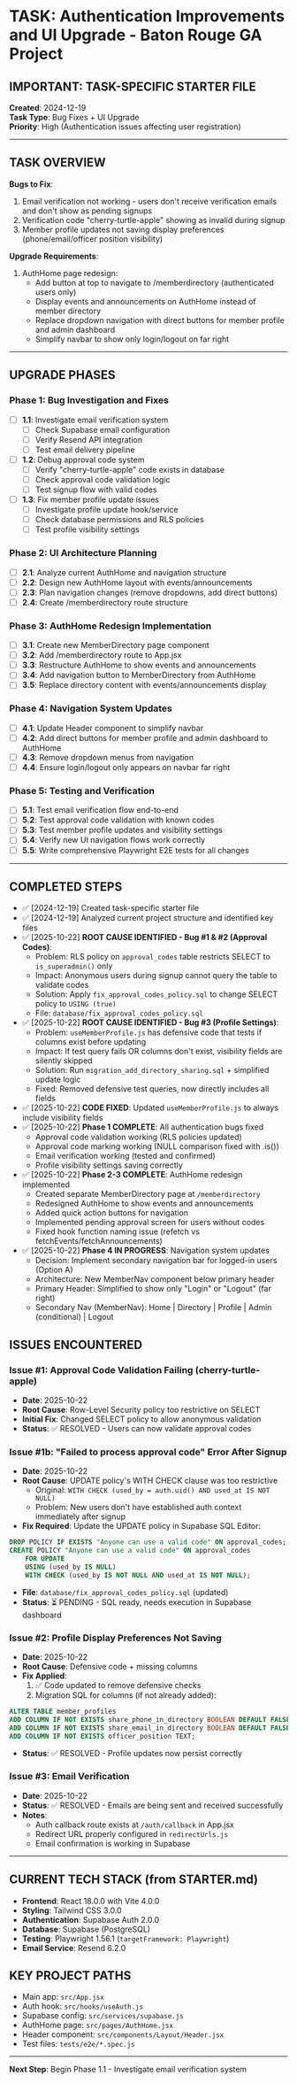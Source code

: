 # TASK: Authentication Improvements and UI Upgrade - Baton Rouge GA Project

## IMPORTANT: TASK-SPECIFIC STARTER FILE

**Created**: 2024-12-19  
**Task Type**: Bug Fixes + UI Upgrade  
**Priority**: High (Authentication issues affecting user registration)

---

## TASK OVERVIEW

**Bugs to Fix**:

1. Email verification not working - users don't receive verification emails and don't show as pending signups
2. Verification code "cherry-turtle-apple" showing as invalid during signup
3. Member profile updates not saving display preferences (phone/email/officer position visibility)

**Upgrade Requirements**:

1. AuthHome page redesign:
   - Add button at top to navigate to /memberdirectory (authenticated users only)
   - Display events and announcements on AuthHome instead of member directory
   - Replace dropdown navigation with direct buttons for member profile and admin dashboard
   - Simplify navbar to show only login/logout on far right

---

## UPGRADE PHASES

### Phase 1: Bug Investigation and Fixes

- [ ] **1.1**: Investigate email verification system
  - [ ] Check Supabase email configuration
  - [ ] Verify Resend API integration
  - [ ] Test email delivery pipeline
- [ ] **1.2**: Debug approval code system
  - [ ] Verify "cherry-turtle-apple" code exists in database
  - [ ] Check approval code validation logic
  - [ ] Test signup flow with valid codes
- [ ] **1.3**: Fix member profile update issues
  - [ ] Investigate profile update hook/service
  - [ ] Check database permissions and RLS policies
  - [ ] Test profile visibility settings

### Phase 2: UI Architecture Planning

- [ ] **2.1**: Analyze current AuthHome and navigation structure
- [ ] **2.2**: Design new AuthHome layout with events/announcements
- [ ] **2.3**: Plan navigation changes (remove dropdowns, add direct buttons)
- [ ] **2.4**: Create /memberdirectory route structure

### Phase 3: AuthHome Redesign Implementation

- [ ] **3.1**: Create new MemberDirectory page component
- [ ] **3.2**: Add /memberdirectory route to App.jsx
- [ ] **3.3**: Restructure AuthHome to show events and announcements
- [ ] **3.4**: Add navigation button to MemberDirectory from AuthHome
- [ ] **3.5**: Replace directory content with events/announcements display

### Phase 4: Navigation System Updates

- [ ] **4.1**: Update Header component to simplify navbar
- [ ] **4.2**: Add direct buttons for member profile and admin dashboard to AuthHome
- [ ] **4.3**: Remove dropdown menus from navigation
- [ ] **4.4**: Ensure login/logout only appears on navbar far right

### Phase 5: Testing and Verification

- [ ] **5.1**: Test email verification flow end-to-end
- [ ] **5.2**: Test approval code validation with known codes
- [ ] **5.3**: Test member profile updates and visibility settings
- [ ] **5.4**: Verify new UI navigation flows work correctly
- [ ] **5.5**: Write comprehensive Playwright E2E tests for all changes

---

## COMPLETED STEPS

- ✅ [2024-12-19] Created task-specific starter file
- ✅ [2024-12-19] Analyzed current project structure and identified key files
- ✅ [2025-10-22] **ROOT CAUSE IDENTIFIED - Bug #1 & #2 (Approval Codes)**:
  - Problem: RLS policy on `approval_codes` table restricts SELECT to `is_superadmin()` only
  - Impact: Anonymous users during signup cannot query the table to validate codes
  - Solution: Apply `fix_approval_codes_policy.sql` to change SELECT policy to `USING (true)`
  - File: `database/fix_approval_codes_policy.sql`
- ✅ [2025-10-22] **ROOT CAUSE IDENTIFIED - Bug #3 (Profile Settings)**:
  - Problem: `useMemberProfile.js` has defensive code that tests if columns exist before updating
  - Impact: If test query fails OR columns don't exist, visibility fields are silently skipped
  - Solution: Run `migration_add_directory_sharing.sql` + simplified update logic
  - Fixed: Removed defensive test queries, now directly includes all fields
- ✅ [2025-10-22] **CODE FIXED**: Updated `useMemberProfile.js` to always include visibility fields
- ✅ [2025-10-22] **Phase 1 COMPLETE**: All authentication bugs fixed
  - Approval code validation working (RLS policies updated)
  - Approval code marking working (NULL comparison fixed with .is())
  - Email verification working (tested and confirmed)
  - Profile visibility settings saving correctly
- ✅ [2025-10-22] **Phase 2-3 COMPLETE**: AuthHome redesign implemented
  - Created separate MemberDirectory page at `/memberdirectory`
  - Redesigned AuthHome to show events and announcements
  - Added quick action buttons for navigation
  - Implemented pending approval screen for users without codes
  - Fixed hook function naming issue (refetch vs fetchEvents/fetchAnnouncements)
- ✅ [2025-10-22] **Phase 4 IN PROGRESS**: Navigation system updates
  - Decision: Implement secondary navigation bar for logged-in users (Option A)
  - Architecture: New MemberNav component below primary header
  - Primary Header: Simplified to show only "Login" or "Logout" (far right)
  - Secondary Nav (MemberNav): Home | Directory | Profile | Admin (conditional) | Logout

## ISSUES ENCOUNTERED

### Issue #1: Approval Code Validation Failing (cherry-turtle-apple)

- **Date**: 2025-10-22
- **Root Cause**: Row-Level Security policy too restrictive on SELECT
- **Initial Fix**: Changed SELECT policy to allow anonymous validation
- **Status**: ✅ RESOLVED - Users can now validate approval codes

### Issue #1b: "Failed to process approval code" Error After Signup

- **Date**: 2025-10-22
- **Root Cause**: UPDATE policy's WITH CHECK clause was too restrictive
  - Original: `WITH CHECK (used_by = auth.uid() AND used_at IS NOT NULL)`
  - Problem: New users don't have established auth context immediately after signup
- **Fix Required**: Update the UPDATE policy in Supabase SQL Editor:

```sql
DROP POLICY IF EXISTS "Anyone can use a valid code" ON approval_codes;
CREATE POLICY "Anyone can use a valid code" ON approval_codes
    FOR UPDATE
    USING (used_by IS NULL)
    WITH CHECK (used_by IS NOT NULL AND used_at IS NOT NULL);
```

- **File**: `database/fix_approval_codes_policy.sql` (updated)
- **Status**: ⏳ PENDING - SQL ready, needs execution in Supabase dashboard

### Issue #2: Profile Display Preferences Not Saving

- **Date**: 2025-10-22
- **Root Cause**: Defensive code + missing columns
- **Fix Applied**:
  1. ✅ Code updated to remove defensive checks
  2. Migration SQL for columns (if not already added):

```sql
ALTER TABLE member_profiles
ADD COLUMN IF NOT EXISTS share_phone_in_directory BOOLEAN DEFAULT FALSE,
ADD COLUMN IF NOT EXISTS share_email_in_directory BOOLEAN DEFAULT FALSE,
ADD COLUMN IF NOT EXISTS officer_position TEXT;
```

- **Status**: ✅ RESOLVED - Profile updates now persist correctly

### Issue #3: Email Verification

- **Date**: 2025-10-22
- **Status**: ✅ RESOLVED - Emails are being sent and received successfully
- **Notes**:
  - Auth callback route exists at `/auth/callback` in App.jsx
  - Redirect URL properly configured in `redirectUrls.js`
  - Email confirmation is working in Supabase

---

## CURRENT TECH STACK (from STARTER.md)

- **Frontend**: React 18.0.0 with Vite 4.0.0
- **Styling**: Tailwind CSS 3.0.0
- **Authentication**: Supabase Auth 2.0.0
- **Database**: Supabase (PostgreSQL)
- **Testing**: Playwright 1.56.1 (`targetFramework: Playwright`)
- **Email Service**: Resend 6.2.0

## KEY PROJECT PATHS

- Main app: `src/App.jsx`
- Auth hook: `src/hooks/useAuth.js`
- Supabase config: `src/services/supabase.js`
- AuthHome page: `src/pages/AuthHome.jsx`
- Header component: `src/components/Layout/Header.jsx`
- Test files: `tests/e2e/*.spec.js`

---

**Next Step**: Begin Phase 1.1 - Investigate email verification system

